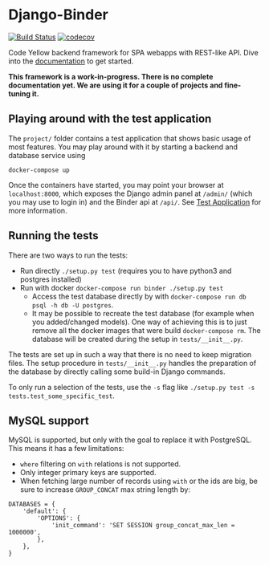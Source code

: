 # Django-Binder

[![Build Status](https://travis-ci.org/CodeYellowBV/django-binder.svg?branch=master)](https://travis-ci.org/CodeYellowBV/django-binder)
[![codecov](https://codecov.io/gh/CodeYellowBV/django-binder/branch/master/graph/badge.svg)](https://codecov.io/gh/CodeYellowBV/django-binder)

Code Yellow backend framework for SPA webapps with REST-like API. Dive into the [documentation](docs/api.md) to get started.

**This framework is a work-in-progress. There is no complete documentation yet. We are using it for a couple of projects and fine-tuning it.**

## Playing around with the test application

The `project/` folder contains a test application that shows basic usage of most features. You may play around with it by starting a backend and database service using
```
docker-compose up
```
Once the containers have started, you may point your browser at `localhost:8000`, which exposes the Django admin panel at `/admin/` (which you may use to login in) and the Binder api at `/api/`. See [Test Application](docs/test-app.md) for more information.


## Running the tests

There are two ways to run the tests:
- Run directly `./setup.py test` (requires you to have python3 and postgres installed)
- Run with docker `docker-compose run binder ./setup.py test`
  - Access the test database directly by with `docker-compose run db psql -h db -U postgres`.
  - It may be possible to recreate the test database (for example when you added/changed models). One way of achieving this is to just remove all the docker images that were build `docker-compose rm`. The database will be created during the setup in `tests/__init__.py`.

The tests are set up in such a way that there is no need to keep migration files. The setup procedure in `tests/__init__.py` handles the preparation of the database by directly calling some build-in Django commands.

To only run a selection of the tests, use the `-s` flag like `./setup.py test -s tests.test_some_specific_test`.

## MySQL support

MySQL is supported, but only with the goal to replace it with
PostgreSQL.  This means it has a few limitations:

- `where` filtering on `with` relations is not supported.
- Only integer primary keys are supported.
- When fetching large number of records using `with` or the ids are big, be sure to increase `GROUP_CONCAT` max string length by:

```
DATABASES = {
	'default': {
		'OPTIONS': {
            'init_command': 'SET SESSION group_concat_max_len = 1000000',
        },
	},
}
```
